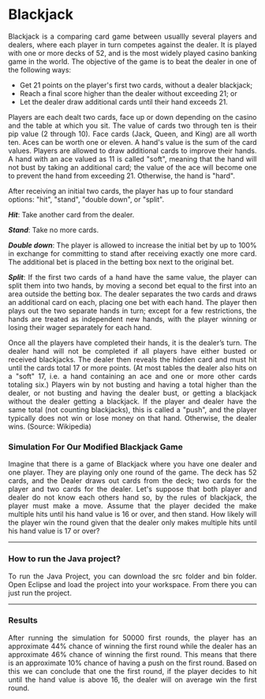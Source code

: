 # Blackjack

<p align = 'justify'>
Blackjack is a comparing card game between usuallly several players and dealers, where each player in turn competes against the dealer.
It is played with one or more decks of 52, and is the most widely played casino banking game in the world. The objective of the game is
to beat the dealer in one of the following ways:
</p>

 * Get 21 points on the player's first two cards, without a dealer blackjack;
 * Reach a final score higher than the dealer without exceeding 21; or
 * Let the dealer draw additional cards until their hand exceeds 21.

<p align = 'justify'>
Players are each dealt two cards, face up or down depending on the casino and the table at which you sit. The value of cards two through ten is their pip value (2 through 10). Face cards (Jack, Queen, and King) are all worth ten. Aces can be worth one or eleven. A hand's value is the sum of the card values. Players are allowed to draw additional cards to improve their hands. A hand with an ace valued as 11 is called "soft", meaning that the hand will not bust by taking an additional card; the value of the ace will become one to prevent the hand from exceeding 21. Otherwise, the hand is "hard".
</p>

After receiving an initial two cards, the player has up to four standard options: "hit", "stand", "double down", or "split". 

***Hit***: Take another card from the dealer.

***Stand***: Take no more cards.
 
<p align = 'justify'>
<i><b>Double down</b></i>: The player is allowed to increase the initial bet by up to 100% in exchange for committing to stand after receiving    exactly one more card. The additional bet is placed in the betting box next to the original bet. 
</p>
 
<p align = 'justify'>
<i><b>Split</b></i>: If the first two cards of a hand have the same value, the player can split them into two hands, by moving a second bet equal to the first into an area outside the betting box. The dealer separates the two cards and draws an additional card on each, placing one bet with each hand. The player then plays out the two separate hands in turn; except for a few restrictions, the hands are treated as independent new hands, with the player winning or losing their wager separately for each hand.
</p>

<p align = 'justify'>
Once all the players have completed their hands, it is the dealer’s turn. The dealer hand will not be completed if all players have either busted or received blackjacks. The dealer then reveals the hidden card and must hit until the cards total 17 or more points. (At most tables the dealer also hits on a "soft" 17, i.e. a hand containing an ace and one or more other cards totaling six.) Players win by not busting and having a total higher than the dealer, or not busting and having the dealer bust, or getting a blackjack without the dealer getting a blackjack. If the player and dealer have the same total (not counting blackjacks), this is called a "push", and the player typically does not win or lose money on that hand. Otherwise, the dealer wins. (Source: Wikipedia)
</p>


### Simulation For Our Modified Blackjack Game

<p align = 'justify'>
Imagine that there is a game of Blackjack where you have one dealer and one player. They are playing only one round of the game. The deck has 52 cards, and the Dealer draws out cards from the deck; two cards for the player and two cards for the dealer. Let's suppose that both player and dealer do not know each others hand so, by the rules of blackjack, the player must make a move. Assume that the player decided the make multiple hits until his hand value is 16 or over, and then stand. How likely will the player win the round given that the dealer only makes multiple hits until his hand value is 17 or over? 
</p>

---
### How to run the Java project?

<p align = 'justify'>
To run the Java Project, you can download the src folder and bin folder. Open Eclipse and load the project into your workspace. From there you can just run the project.
</p>

---

### Results

<p align = 'justify'>
After running the simulation for 50000 first rounds, the player has an approximate 44% chance of winning the first round while the dealer has an approximate 46% chance of winning the first round. This means that there is an approximate 10% chance of having a push on the first round. Based on this we can conclude that one the first round, if the player decides to hit until the hand value is above 16, the dealer will on average win the first round.
</p>

